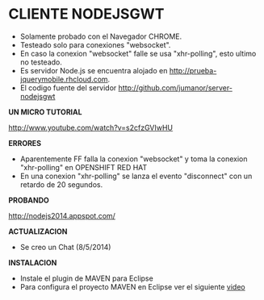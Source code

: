 CLIENTE NODEJSGWT 
=
* Solamente probado con el Navegador CHROME.
* Testeado solo para conexiones "websocket".
* En caso la conexion "websocket" falle se usa "xhr-polling", esto ultimo no testeado.
* Es servidor Node.js se encuentra alojado en http://prueba-jquerymobile.rhcloud.com.
* El codigo fuente del servidor http://github.com/jumanor/server-nodejsgwt

**UN MICRO TUTORIAL**

http://www.youtube.com/watch?v=s2cfzGVIwHU

**ERRORES**
* Aparentemente FF falla la conexion "websocket" y toma la conexion "xhr-polling" en OPENSHIFT RED HAT
* En una conexion "xhr-polling" se lanza el evento "disconnect" con un retardo de 20 segundos.  

**PROBANDO**

http://nodejs2014.appspot.com/

**ACTUALIZACION**
* Se creo un Chat (8/5/2014)

**INSTALACION**

* Instale el plugin de MAVEN para Eclipse
* Para configura el proyecto MAVEN en Eclipse ver el siguiente [video](http://www.dailymotion.com/video/x1ru116_instalacion-matamarciano-gwt-html5_tech)
